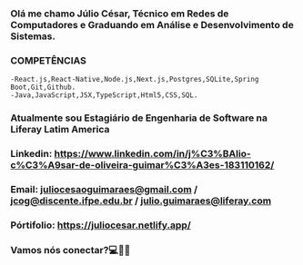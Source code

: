 ### Olá me chamo Júlio César, Técnico em Redes de Computadores e Graduando em Análise e Desenvolvimento de Sistemas.
### COMPETÊNCIAS
    -React.js,React-Native,Node.js,Next.js,Postgres,SQLite,Spring Boot,Git,Github.
    -Java,JavaScript,JSX,TypeScript,Html5,CSS,SQL.

### Atualmente sou Estagiário de Engenharia de Software na Liferay Latim America

### Linkedin: https://www.linkedin.com/in/j%C3%BAlio-c%C3%A9sar-de-oliveira-guimar%C3%A3es-183110162/
### Email: juliocesaoguimaraes@gmail.com / jcog@discente.ifpe.edu.br / julio.guimaraes@liferay.com
### Pórtifolio: https://juliocesar.netlify.app/

### Vamos nós conectar?💻👋🏻

